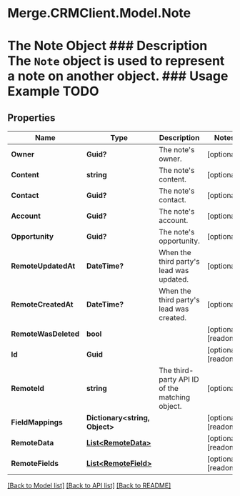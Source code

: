 # Merge.CRMClient.Model.Note
# The Note Object ### Description The `Note` object is used to represent a note on another object. ### Usage Example TODO

## Properties

Name | Type | Description | Notes
------------ | ------------- | ------------- | -------------
**Owner** | **Guid?** | The note&#39;s owner. | [optional] 
**Content** | **string** | The note&#39;s content. | [optional] 
**Contact** | **Guid?** | The note&#39;s contact. | [optional] 
**Account** | **Guid?** | The note&#39;s account. | [optional] 
**Opportunity** | **Guid?** | The note&#39;s opportunity. | [optional] 
**RemoteUpdatedAt** | **DateTime?** | When the third party&#39;s lead was updated. | [optional] 
**RemoteCreatedAt** | **DateTime?** | When the third party&#39;s lead was created. | [optional] 
**RemoteWasDeleted** | **bool** |  | [optional] [readonly] 
**Id** | **Guid** |  | [optional] [readonly] 
**RemoteId** | **string** | The third-party API ID of the matching object. | [optional] 
**FieldMappings** | **Dictionary&lt;string, Object&gt;** |  | [optional] [readonly] 
**RemoteData** | [**List&lt;RemoteData&gt;**](RemoteData.md) |  | [optional] [readonly] 
**RemoteFields** | [**List&lt;RemoteField&gt;**](RemoteField.md) |  | [optional] [readonly] 

[[Back to Model list]](../README.md#documentation-for-models) [[Back to API list]](../README.md#documentation-for-api-endpoints) [[Back to README]](../README.md)

